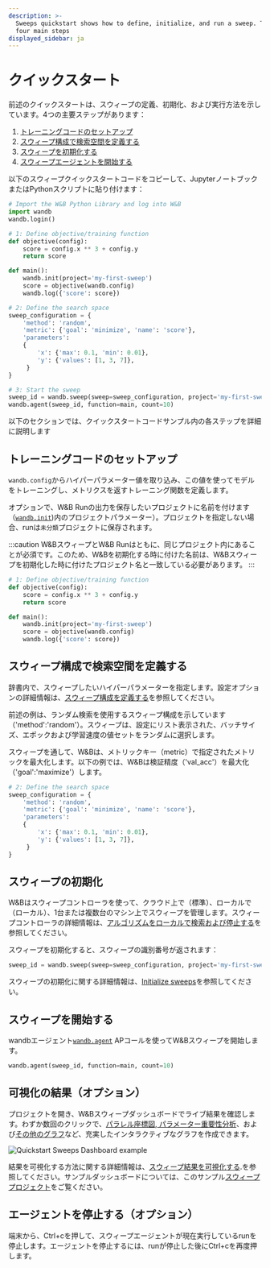 ```yaml
---
description: >-
  Sweeps quickstart shows how to define, initialize, and run a sweep. There are
  four main steps
displayed_sidebar: ja
---
```


# クイックスタート

<head>
  <title>Sweeps Quickstart</title>
</head>

前述のクイックスタートは、スウィープの定義、初期化、および実行方法を示しています。4つの主要ステップがあります：

1. [トレーニングコードのセットアップ](#set-up-your-training-code)
2. [スウィープ構成で検索空間を定義する](#define-the-search-space-with-a-sweep-configuration)
3. [スウィープを初期化する](#initialize-the-sweep)
4. [スウィープエージェントを開始する](#start-the-sweep)

以下のスウィープクイックスタートコードをコピーして、JupyterノートブックまたはPythonスクリプトに貼り付けます：

```python
# Import the W&B Python Library and log into W&B
import wandb
wandb.login()

# 1: Define objective/training function
def objective(config):
    score = config.x ** 3 + config.y
    return score

def main():
    wandb.init(project='my-first-sweep')
    score = objective(wandb.config)
    wandb.log({'score': score})

# 2: Define the search space
sweep_configuration = {
    'method': 'random',
    'metric': {'goal': 'minimize', 'name': 'score'},
    'parameters': 
    {
        'x': {'max': 0.1, 'min': 0.01},
        'y': {'values': [1, 3, 7]},
     }
}

# 3: Start the sweep
sweep_id = wandb.sweep(sweep=sweep_configuration, project='my-first-sweep')
wandb.agent(sweep_id, function=main, count=10)
```

以下のセクションでは、クイックスタートコードサンプル内の各ステップを詳細に説明します


## トレーニングコードのセットアップ​
`wandb.config`からハイパーパラメーター値を取り込み、この値を使ってモデルをトレーニングし、メトリクスを返すトレーニング関数を定義します。

オプションで、W&B Runの出力を保存したいプロジェクトに名前を付けます（[`wandb.init`](../../ref/python/init.md))内のプロジェクトパラメーター）。プロジェクトを指定しない場合、runは`未分類`プロジェクトに保存されます。

:::caution
W&BスウィープとW&B Runはともに、同じプロジェクト内にあることが必須です。このため、W&Bを初期化する時に付けた名前は、W&Bスウィープを初期化した時に付けたプロジェクト名と一致している必要があります。
:::

```python
# 1: Define objective/training function
def objective(config):
    score = config.x ** 3 + config.y
    return score

def main():
    wandb.init(project='my-first-sweep')
    score = objective(wandb.config)
    wandb.log({'score': score})
```

## スウィープ構成で検索空間を定義する​
辞書内で、スウィープしたいハイパーパラメーターを指定します。設定オプションの詳細情報は、[スウィープ構成を定義する](./define-sweep-configuration.md)を参照してください。

前述の例は、ランダム検索を使用するスウィープ構成を示しています（'method':'random'）。スウィープは、設定にリスト表示された、バッチサイズ、エポックおよび学習速度の値セットをランダムに選択します。

スウィープを通して、W&Bは、メトリックキー（metric）で指定されたメトリックを最大化します。以下の例では、W&Bは検証精度（'val_acc'）を最大化（'goal':'maximize'）します。


```python
# 2: Define the search space
sweep_configuration = {
    'method': 'random',
    'metric': {'goal': 'minimize', 'name': 'score'},
    'parameters': 
    {
        'x': {'max': 0.1, 'min': 0.01},
        'y': {'values': [1, 3, 7]},
     }
}
```

## スウィープの初期化

W&Bはスウィープコントローラを使って、クラウド上で（標準）、ローカルで（ローカル）、1台または複数台のマシン上でスウィープを管理します。スウィープコントローラの詳細情報は、[アルゴリズムをローカルで検索および停止する](./local-controller.md)を参照してください。

スウィープを初期化すると、スウィープの識別番号が返されます：

```python
sweep_id = wandb.sweep(sweep=sweep_configuration, project='my-first-sweep')
```

スウィープの初期化に関する詳細情報は、[Initialize sweeps](https://docs.wandb.ai/guides/sweeps/initialize-sweeps)を参照してください。

## スウィープを開始する​

wandbエージェント[`wandb.agent`](../../ref/python/agent.md) APコールを使ってW&Bスウィープを開始します。

```python
wandb.agent(sweep_id, function=main, count=10)
```

## 可視化の結果（オプション）

プロジェクトを開き、W&Bスウィープダッシュボードでライブ結果を確認します。わずか数回のクリックで、[パラレル座標図](../app/features/panels/parallel-coordinates.md),[ パラメーター重要性分析](../app/features/panels/parameter-importance.md)、および[その他のグラフ](../app/features/panels/intro.md)など、充実したインタラクティブなグラフを作成できます。

![Quickstart Sweeps Dashboard example](/images/sweeps/quickstart_dashboard_example.png)

結果を可視化する方法に関する詳細情報は、[スウィープ結果を可視化する](https://docs.wandb.ai/guides/sweeps/visualize-sweep-results).を参照してください。サンプルダッシュボードについては、このサンプル[スウィーププロジェクト](https://wandb.ai/anmolmann/pytorch-cnn-fashion/sweeps/pmqye6u3)をご覧ください。

## エージェントを停止する（オプション）

端末から、Ctrl+cを押して、スウィープエージェントが現在実行しているrunを停止します。エージェントを停止するには、runが停止した後にCtrl+cを再度押します。
